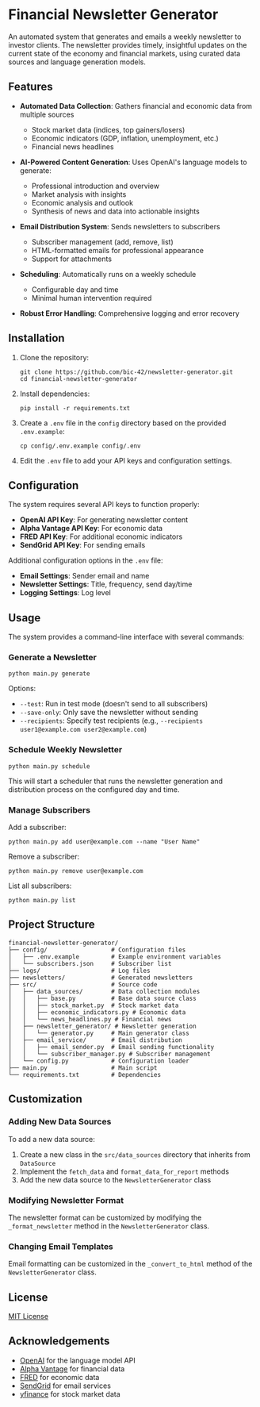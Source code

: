 # Financial Newsletter Generator

An automated system that generates and emails a weekly newsletter to investor clients. The newsletter provides timely, insightful updates on the current state of the economy and financial markets, using curated data sources and language generation models.

## Features

- **Automated Data Collection**: Gathers financial and economic data from multiple sources
  - Stock market data (indices, top gainers/losers)
  - Economic indicators (GDP, inflation, unemployment, etc.)
  - Financial news headlines
  
- **AI-Powered Content Generation**: Uses OpenAI's language models to generate:
  - Professional introduction and overview
  - Market analysis with insights
  - Economic analysis and outlook
  - Synthesis of news and data into actionable insights
  
- **Email Distribution System**: Sends newsletters to subscribers
  - Subscriber management (add, remove, list)
  - HTML-formatted emails for professional appearance
  - Support for attachments
  
- **Scheduling**: Automatically runs on a weekly schedule
  - Configurable day and time
  - Minimal human intervention required
  
- **Robust Error Handling**: Comprehensive logging and error recovery

## Installation

1. Clone the repository:
   ```
   git clone https://github.com/bic-42/newsletter-generator.git
   cd financial-newsletter-generator
   ```

2. Install dependencies:
   ```
   pip install -r requirements.txt
   ```

3. Create a `.env` file in the `config` directory based on the provided `.env.example`:
   ```
   cp config/.env.example config/.env
   ```

4. Edit the `.env` file to add your API keys and configuration settings.

## Configuration

The system requires several API keys to function properly:

- **OpenAI API Key**: For generating newsletter content
- **Alpha Vantage API Key**: For economic data
- **FRED API Key**: For additional economic indicators
- **SendGrid API Key**: For sending emails

Additional configuration options in the `.env` file:

- **Email Settings**: Sender email and name
- **Newsletter Settings**: Title, frequency, send day/time
- **Logging Settings**: Log level

## Usage

The system provides a command-line interface with several commands:

### Generate a Newsletter

```
python main.py generate
```

Options:
- `--test`: Run in test mode (doesn't send to all subscribers)
- `--save-only`: Only save the newsletter without sending
- `--recipients`: Specify test recipients (e.g., `--recipients user1@example.com user2@example.com`)

### Schedule Weekly Newsletter

```
python main.py schedule
```

This will start a scheduler that runs the newsletter generation and distribution process on the configured day and time.

### Manage Subscribers

Add a subscriber:
```
python main.py add user@example.com --name "User Name"
```

Remove a subscriber:
```
python main.py remove user@example.com
```

List all subscribers:
```
python main.py list
```

## Project Structure

```
financial-newsletter-generator/
├── config/                  # Configuration files
│   ├── .env.example         # Example environment variables
│   └── subscribers.json     # Subscriber list
├── logs/                    # Log files
├── newsletters/             # Generated newsletters
├── src/                     # Source code
│   ├── data_sources/        # Data collection modules
│   │   ├── base.py          # Base data source class
│   │   ├── stock_market.py  # Stock market data
│   │   ├── economic_indicators.py # Economic data
│   │   └── news_headlines.py # Financial news
│   ├── newsletter_generator/ # Newsletter generation
│   │   └── generator.py     # Main generator class
│   ├── email_service/       # Email distribution
│   │   ├── email_sender.py  # Email sending functionality
│   │   └── subscriber_manager.py # Subscriber management
│   └── config.py            # Configuration loader
├── main.py                  # Main script
└── requirements.txt         # Dependencies
```

## Customization

### Adding New Data Sources

To add a new data source:

1. Create a new class in the `src/data_sources` directory that inherits from `DataSource`
2. Implement the `fetch_data` and `format_data_for_report` methods
3. Add the new data source to the `NewsletterGenerator` class

### Modifying Newsletter Format

The newsletter format can be customized by modifying the `_format_newsletter` method in the `NewsletterGenerator` class.

### Changing Email Templates

Email formatting can be customized in the `_convert_to_html` method of the `NewsletterGenerator` class.

## License

[MIT License](LICENSE)

## Acknowledgements

- [OpenAI](https://openai.com/) for the language model API
- [Alpha Vantage](https://www.alphavantage.co/) for financial data
- [FRED](https://fred.stlouisfed.org/) for economic data
- [SendGrid](https://sendgrid.com/) for email services
- [yfinance](https://github.com/ranaroussi/yfinance) for stock market data